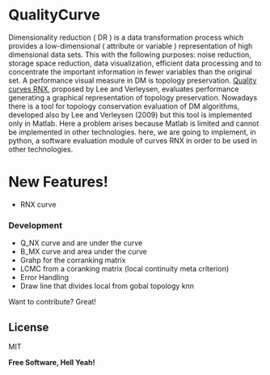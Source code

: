 # QualityCurve

Dimensionality reduction ( DR ) is a data transformation process which provides a low-dimensional ( attribute or variable ) representation of high dimensional data sets. This with the following purposes: noise reduction, storage space reduction, data visualization, efficient data processing and to concentrate the important information in fewer variables than the original set. A performance visual measure in DM is topology preservation. [Quality curves RNX], proposed by Lee and Verleysen, evaluates performance generating a graphical representation of topology preservation.  Nowadays there is a tool for topology conservation evaluation of DM algorithms, developed also by Lee and Verleysen (2009) but this tool is implemented only in Matlab. Here a problem arises because Matlab is limited and cannot be implemented in other technologies. here, we are going to implement, in python, a software evaluation module of curves RNX in order to be used in other technologies.

# New Features!
  - RNX curve
### Development

- Q_NX curve and are under the curve
- B_MX curve and area under the curve
- Grahp for the corranking matrix
- LCMC from a coranking matrix (local continuity meta criterion)
- Error Handling
- Draw line that divides local from gobal topology knn

Want to contribute? Great!

License
----

MIT

**Free Software, Hell Yeah!**

[Quality curves RNX]: <https://www.sciencedirect.com/science/article/abs/pii/S0925231213001471?via%3Dihub>
